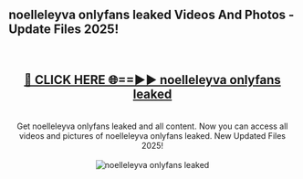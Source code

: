<h2>noelleleyva onlyfans leaked Videos And Photos - Update Files 2025!</h2>
<br>
<div align="center">
<h2><a href="https://linkcuts.com/hfmhzwbr" rel="nofollow">🔴 CLICK HERE 🌐==►► noelleleyva onlyfans leaked</a></h2>
<br>
Get noelleleyva onlyfans leaked and all content. Now you can access all videos and pictures of noelleleyva onlyfans leaked. New Updated Files 2025!
<br>
<br>
<a href="https://linkcuts.com/hfmhzwbr" rel="nofollow" data-target="animated-image.originalLink"><img src="https://i.ibb.co.com/WyWwxjT/player-gif2.gif" alt="noelleleyva onlyfans leaked" style="max-width: 100%; display: inline-block;" data-target="animated-image.originalImage"></a>
</div>
<br>